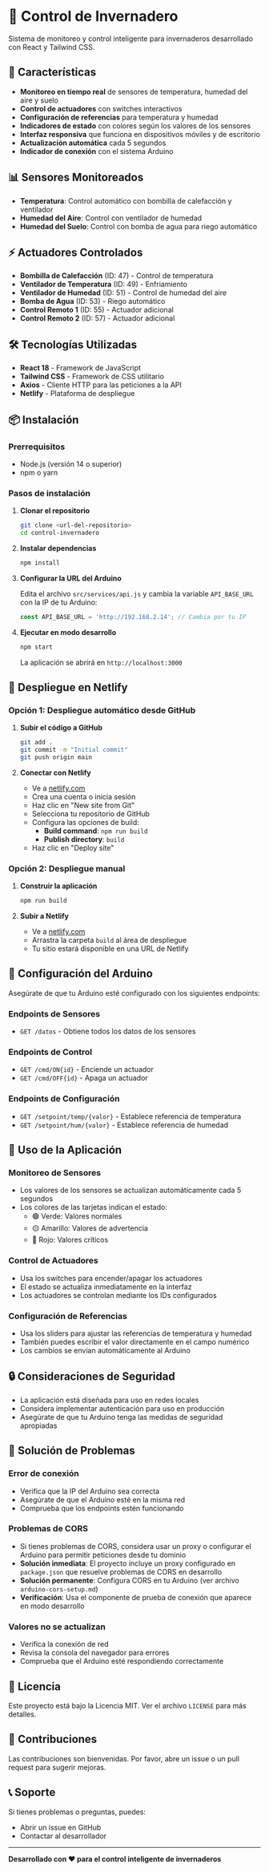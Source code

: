 # 🌱 Control de Invernadero

Sistema de monitoreo y control inteligente para invernaderos desarrollado con React y Tailwind CSS.

## 🚀 Características

- **Monitoreo en tiempo real** de sensores de temperatura, humedad del aire y suelo
- **Control de actuadores** con switches interactivos
- **Configuración de referencias** para temperatura y humedad
- **Indicadores de estado** con colores según los valores de los sensores
- **Interfaz responsiva** que funciona en dispositivos móviles y de escritorio
- **Actualización automática** cada 5 segundos
- **Indicador de conexión** con el sistema Arduino

## 📊 Sensores Monitoreados

- **Temperatura**: Control automático con bombilla de calefacción y ventilador
- **Humedad del Aire**: Control con ventilador de humedad
- **Humedad del Suelo**: Control con bomba de agua para riego automático

## ⚡ Actuadores Controlados

- **Bombilla de Calefacción** (ID: 47) - Control de temperatura
- **Ventilador de Temperatura** (ID: 49) - Enfriamiento
- **Ventilador de Humedad** (ID: 51) - Control de humedad del aire
- **Bomba de Agua** (ID: 53) - Riego automático
- **Control Remoto 1** (ID: 55) - Actuador adicional
- **Control Remoto 2** (ID: 57) - Actuador adicional

## 🛠️ Tecnologías Utilizadas

- **React 18** - Framework de JavaScript
- **Tailwind CSS** - Framework de CSS utilitario
- **Axios** - Cliente HTTP para las peticiones a la API
- **Netlify** - Plataforma de despliegue

## 📦 Instalación

### Prerrequisitos

- Node.js (versión 14 o superior)
- npm o yarn

### Pasos de instalación

1. **Clonar el repositorio**
   ```bash
   git clone <url-del-repositorio>
   cd control-invernadero
   ```

2. **Instalar dependencias**
   ```bash
   npm install
   ```

3. **Configurar la URL del Arduino**
   
   Edita el archivo `src/services/api.js` y cambia la variable `API_BASE_URL` con la IP de tu Arduino:
   ```javascript
   const API_BASE_URL = 'http://192.168.2.14'; // Cambia por tu IP
   ```

4. **Ejecutar en modo desarrollo**
   ```bash
   npm start
   ```

   La aplicación se abrirá en `http://localhost:3000`

## 🚀 Despliegue en Netlify

### Opción 1: Despliegue automático desde GitHub

1. **Subir el código a GitHub**
   ```bash
   git add .
   git commit -m "Initial commit"
   git push origin main
   ```

2. **Conectar con Netlify**
   - Ve a [netlify.com](https://netlify.com)
   - Crea una cuenta o inicia sesión
   - Haz clic en "New site from Git"
   - Selecciona tu repositorio de GitHub
   - Configura las opciones de build:
     - **Build command**: `npm run build`
     - **Publish directory**: `build`
   - Haz clic en "Deploy site"

### Opción 2: Despliegue manual

1. **Construir la aplicación**
   ```bash
   npm run build
   ```

2. **Subir a Netlify**
   - Ve a [netlify.com](https://netlify.com)
   - Arrastra la carpeta `build` al área de despliegue
   - Tu sitio estará disponible en una URL de Netlify

## 🔧 Configuración del Arduino

Asegúrate de que tu Arduino esté configurado con los siguientes endpoints:

### Endpoints de Sensores
- `GET /datos` - Obtiene todos los datos de los sensores

### Endpoints de Control
- `GET /cmd/ON{id}` - Enciende un actuador
- `GET /cmd/OFF{id}` - Apaga un actuador

### Endpoints de Configuración
- `GET /setpoint/temp/{valor}` - Establece referencia de temperatura
- `GET /setpoint/hum/{valor}` - Establece referencia de humedad

## 📱 Uso de la Aplicación

### Monitoreo de Sensores
- Los valores de los sensores se actualizan automáticamente cada 5 segundos
- Los colores de las tarjetas indican el estado:
  - 🟢 Verde: Valores normales
  - 🟡 Amarillo: Valores de advertencia
  - 🔴 Rojo: Valores críticos

### Control de Actuadores
- Usa los switches para encender/apagar los actuadores
- El estado se actualiza inmediatamente en la interfaz
- Los actuadores se controlan mediante los IDs configurados

### Configuración de Referencias
- Usa los sliders para ajustar las referencias de temperatura y humedad
- También puedes escribir el valor directamente en el campo numérico
- Los cambios se envían automáticamente al Arduino

## 🔒 Consideraciones de Seguridad

- La aplicación está diseñada para uso en redes locales
- Considera implementar autenticación para uso en producción
- Asegúrate de que tu Arduino tenga las medidas de seguridad apropiadas

## 🐛 Solución de Problemas

### Error de conexión
- Verifica que la IP del Arduino sea correcta
- Asegúrate de que el Arduino esté en la misma red
- Comprueba que los endpoints estén funcionando

### Problemas de CORS
- Si tienes problemas de CORS, considera usar un proxy o configurar el Arduino para permitir peticiones desde tu dominio
- **Solución inmediata**: El proyecto incluye un proxy configurado en `package.json` que resuelve problemas de CORS en desarrollo
- **Solución permanente**: Configura CORS en tu Arduino (ver archivo `arduino-cors-setup.md`)
- **Verificación**: Usa el componente de prueba de conexión que aparece en modo desarrollo

### Valores no se actualizan
- Verifica la conexión de red
- Revisa la consola del navegador para errores
- Comprueba que el Arduino esté respondiendo correctamente

## 📄 Licencia

Este proyecto está bajo la Licencia MIT. Ver el archivo `LICENSE` para más detalles.

## 🤝 Contribuciones

Las contribuciones son bienvenidas. Por favor, abre un issue o un pull request para sugerir mejoras.

## 📞 Soporte

Si tienes problemas o preguntas, puedes:
- Abrir un issue en GitHub
- Contactar al desarrollador

---

**Desarrollado con ❤️ para el control inteligente de invernaderos** 